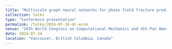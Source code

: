 ```yaml
---
title: "Multiscale graph neural networks for phase field fracture predictions"
collection: talks
type: "Conference presentation"
permalink: /talks/2024-07-24-ml-wccm
venue: "16th World Congress on Computational Mechanics and 4th Pan American Congress on Computational Mechanics"
date: 2024-07-24
location: "Vancouver, British Columbia, Canada"
---
```

